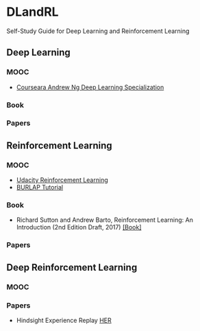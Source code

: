 # DLandRL
Self-Study Guide for Deep Learning and Reinforcement Learning

## Deep Learning 

### MOOC
- [Courseara Andrew Ng Deep Learning Specialization](https://www.coursera.org/specializations/deep-learning)

### Book

### Papers

## Reinforcement Learning

### MOOC
- [Udacity Reinforcement Learning](https://www.udacity.com/course/reinforcement-learning--ud600)
- [BURLAP Tutorial](http://burlap.cs.brown.edu/tutorials/index.html)

### Book
-  Richard Sutton and Andrew Barto, Reinforcement Learning: An Introduction (2nd Edition Draft, 2017) [[Book]](http://ufal.mff.cuni.cz/~straka/courses/npfl114/2016/sutton-bookdraft2016sep.pdf)

### Papers


## Deep Reinforcement Learning

### MOOC

### Papers
- Hindsight Experience Replay [HER](https://arxiv.org/abs/1707.01495)
